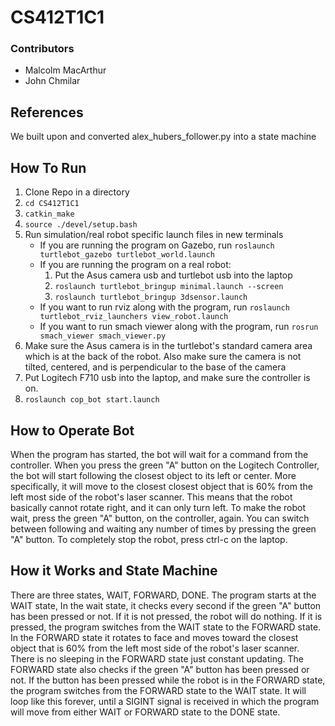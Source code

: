 # CS412T1C1

### Contributors
* Malcolm MacArthur
* John Chmilar

## References
We built upon and converted alex_hubers_follower.py into a state machine

## How To Run
1. Clone Repo in a directory
2. `cd CS412T1C1`
3. `catkin_make`
4. `source ./devel/setup.bash`
5. Run simulation/real robot specific launch files in new terminals
    * If you are running the program on Gazebo, run `roslaunch turtlebot_gazebo turtlebot_world.launch`
    * If you are running the program on a real robot:
        1. Put the Asus camera usb and turtlebot usb into the laptop
        2. `roslaunch turtlebot_bringup minimal.launch --screen`
        3. `roslaunch turtlebot_bringup 3dsensor.launch`
    * If you want to run rviz along with the program, run `roslaunch turtlebot_rviz_launchers view_robot.launch`
    * If you want to run smach viewer along with the program, run `rosrun smach_viewer smach_viewer.py`
6. Make sure the Asus camera is in the turtlebot's standard camera area which is at the back of the robot. Also make
sure the camera is not tilted, centered, and is perpendicular to the base of the camera
7. Put Logitech F710 usb into the laptop, and make sure the controller is on.
8. `roslaunch cop_bot start.launch` 


## How to Operate Bot

When the program has started, the bot will wait for a command from the controller.
When you press the green "A" button on the Logitech Controller, the bot will start following the closest object to its
left or center. More specifically, it will move to the closest closest object that is 60% from the left most side of the
robot's laser scanner. This means that the robot basically cannot rotate right, and it can only turn left. To make the
robot wait, press the green "A" button, on the controller, again. You can switch between following and waiting any 
number of times by pressing the green "A" button. To completely stop the robot, press ctrl-c on the laptop.

## How it Works and State Machine

There are three states, WAIT, FORWARD, DONE. The program starts at the WAIT state, In the wait state, 
it checks every second if the green "A" button has been 
pressed or not. If it is not pressed, the robot will do nothing. If it is pressed, the program switches from the WAIT 
state to the FORWARD state. In the FORWARD state it
rotates to face and moves toward the closest object that is 60% from the left most side of the
robot's laser scanner. There is no sleeping in the FORWARD state just constant updating. The FORWARD state also checks
if the green "A" button has been pressed or not. If the button has been pressed while the robot is in the FORWARD state,
the program switches from the FORWARD state to the WAIT state. It will loop like this forever, until a SIGINT signal
is received in which the program will move from either WAIT or FORWARD state to the DONE state.